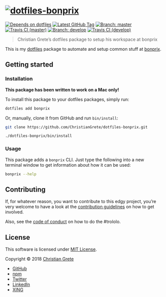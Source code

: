 # [![dotfiles-bonprix](https://cdn.rawgit.com/ChristianGrete/dotfiles-bonprix/master/logo.svg "dotfiles-bonprix")][github-url]

[![Depends on dotfiles][shield-dependency]][github-dotfiles-url]
[![Latest GitHub Tag][shield-github-tag]][github-tags-url]
[![Branch: master][shield-branch-master]][github-url]
[![Travis CI (master)][shield-travis-master]][travis-url]
[![Branch: develop][shield-branch-develop]][github-branch-develop-url]
[![Travis CI (develop)][shield-travis-develop]][travis-branches-url]

> Christian Grete’s dotfiles package to setup his workspace at bonprix

This is my [dotfiles][github-dotfiles-url] package to automate and setup common stuff at [bonprix][github-bonprix-url].

## Getting started

### Installation
__This package has been written to work on a Mac only!__

To install this package to your dotfiles packages, simply run:
```sh
dotfiles add bonprix
```
Or, manually, clone it from GitHub and run `bin/install`:
```sh
git clone https://github.com/ChristianGrete/dotfiles-bonprix.git

./dotfiles-bonprix/bin/install
```

### Usage
This package adds a `bonprix` CLI. Just type the following into a new terminal window to get information about how it can be used:
```sh
bonprix --help
```

## Contributing

If, for whatever reason, you want to contribute to this edgy project, you’re very welcome to have a look at the [contribution guidelines](CONTRIBUTING.md) on how to get involved.

Also, see the [code of conduct](CODE_OF_CONDUCT.md) on how to do the #trololo.

## License

This software is licensed under [MIT License](LICENSE.md).

Copyright © 2018 [Christian Grete](https://christiangrete.com)
- [GitHub](https://github.com/ChristianGrete)
- [npm](https://www.npmjs.com/~christiangrete)
- [Twitter](https://twitter.com/ChristianGrete)
- [LinkedIn](https://www.linkedin.com/in/ChristianGrete)
- [XING](https://www.xing.com/profile/Christian_Grete2)

[github-bonprix-url]: https://github.com/bonprix
[github-branch-develop-url]: https://github.com/ChristianGrete/dotfiles-bonprix/tree/develop
[github-dotfiles-url]: https://github.com/ChristianGrete/dotfiles
[github-url]: https://github.com/ChristianGrete/dotfiles-bonprix
[github-tags-url]: https://github.com/ChristianGrete/dotfiles-bonprix/tags
[shield-branch-develop]: https://img.shields.io/badge/branch-develop-333333.svg
[shield-branch-master]: https://img.shields.io/badge/branch-master-333333.svg
[shield-dependency]: https://img.shields.io/badge/depends_on-dotfiles-333333.svg
[shield-github-tag]: https://img.shields.io/github/tag/ChristianGrete/dotfiles-bonprix.svg
[shield-travis-develop]: https://img.shields.io/travis/ChristianGrete/dotfiles-bonprix/develop.svg
[shield-travis-master]: https://img.shields.io/travis/ChristianGrete/dotfiles-bonprix/master.svg
[travis-branches-url]: https://travis-ci.org/ChristianGrete/dotfiles-bonprix/branches
[travis-url]: https://travis-ci.org/ChristianGrete/dotfiles-bonprix